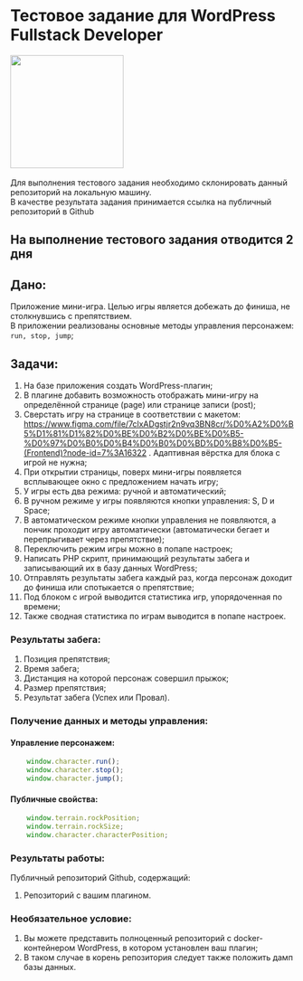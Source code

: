 # Тестовое задание для WordPress Fullstack Developer
<img width="200" src="https://raw.githubusercontent.com/wowvendor/wowvendor-junior-test/97bf30dc6a091261bd6fc6409e9c8e2791c3d745/images/donut.svg">\
\
Для выполнения тестового задания необходимо склонировать данный репозиторий на локальную машину. \
В качестве результата задания принимается ссылка на публичный репозиторий в Github

## На выполнение тестового задания отводится 2 дня

## Дано:

Приложение мини-игра. Целью игры является добежать до финиша, не столкнувшись с препятствием.\
В приложении реализованы основные методы управления персонажем: ```run, stop, jump```;

## Задачи:
1. На базе приложения создать WordPress-плагин;
2. В плагине добавить возможность отображать мини-игру на определённой странице (page) или странице записи (post);
3. Сверстать игру на странице в соответствии с макетом: https://www.figma.com/file/7clxADgstjr2n9vq3BN8cr/%D0%A2%D0%B5%D1%81%D1%82%D0%BE%D0%B2%D0%BE%D0%B5-%D0%97%D0%B0%D0%B4%D0%B0%D0%BD%D0%B8%D0%B5-(Frontend)?node-id=7%3A16322 . Адаптивная вёрстка для блока с игрой не нужна;
4. При открытии страницы, поверх мини-игры появляется всплывающее окно с предложением начать игру;
5. У игры есть два режима: ручной и автоматический;
6. В ручном режиме у игры появляются кнопки управления: S, D и Space;
7. В автоматическом режиме кнопки управления не появляются, а пончик проходит игру автоматически (автоматически бегает и перепрыгивает через препятствие);
8. Переключить режим игры можно в попапе настроек;
9. Написать PHP скрипт, принимающий результаты забега и записывающий их в базу данных WordPress;
10. Отправлять результаты забега каждый раз, когда персонаж доходит до финиша или спотыкается о препятствие;
11. Под блоком с игрой выводится статистика игр, упорядоченная по времени;
12. Также сводная статистика по играм выводится в попапе настроек.

### Результаты забега:

1. Позиция препятствия;
2. Время забега;
3. Дистанция на которой персонаж совершил прыжок;
4. Размер препятствия;
5. Результат забега (Успех или Провал).


### Получение данных и методы управления:

#### Управление персонажем:
```js
    window.character.run(); 
    window.character.stop(); 
    window.character.jump(); 
```

#### Публичные свойства:
```js
    window.terrain.rockPosition; 
    window.terrain.rockSize;
    window.character.characterPosition;
```
### Результаты работы:
Публичный репозиторий Github, содержащий:
1. Репозиторий с вашим плагином.

### Необязательное условие:
1. Вы можете представить полноценный репозиторий с docker-контейнером WordPress, в котором установлен ваш плагин;
2. В таком случае в корень репозитория следует также положить дамп базы данных.
